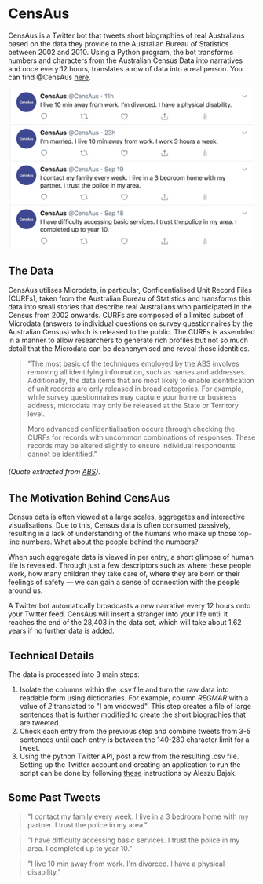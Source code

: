 # CensAus
CensAus is a Twitter bot that tweets short biographies of real Australians based on the data they provide to the Australian Bureau of Statistics between 2002 and 2010. Using a Python program, the bot transforms numbers and characters from the Australian Census Data into narratives and once every 12 hours, translates a row of data into a real person. You can find @CensAus <a href="https://twitter.com/CensAus" target="_blank">here</a>.

![@CensAus](img.png)

## The Data
CensAus utilises Microdata, in particular, Confidentialised Unit Record Files (CURFs), taken from the Australian Bureau of Statistics and transforms this data into small stories that describe real Australians who participated in the Census from 2002 onwards. CURFs are composed of a limited subset of Microdata (answers to individual questions on survey questionnaires by the Australian Census) which is released to the public. The CURFs is assembled in a manner to allow researchers to generate rich profiles but not so much detail that the Microdata can be deanonymised and reveal these identities. 

> "The most basic of the techniques employed by the ABS involves removing all identifying information, such as names and addresses. Additionally, the data items that are most likely to enable identification of unit records are only released in broad categories. For example, while survey questionnaires may capture your home or business address, microdata may only be released at the State or Territory level.
> 
> More advanced confidentialisation occurs through checking the CURFs for records with uncommon combinations of responses. These records may be altered slightly to ensure individual respondents cannot be identified."

###### (Quote extracted from <a href="https://www.abs.gov.au/websitedbs/D3310114.nsf/home/CURF:+What+is+CURF+Microdata" target="_blank">ABS</a>).


## The Motivation Behind CensAus
Census data is often viewed at a large scales, aggregates and interactive visualisations. Due to this, Census data is often consumed passively, resulting in a lack of understanding of the humans who make up those top-line numbers. What about the people behind the numbers? 

When such aggregate data is viewed in per entry, a short glimpse of human life is revealed. Through just a few descriptors such as where these people work, how many children they take care of, where they are born or their feelings of safety — we can gain a sense of connection with the people around us. 

A Twitter bot automatically broadcasts a new narrative every 12 hours onto your Twitter feed. CensAus will insert a stranger into your life until it reaches the end of the 28,403 in the data set, which will take about 1.62 years if no further data is added.

## Technical Details
The data is processed into 3 main steps:
1. Isolate the columns within the .csv file and turn the raw data into readable form using dictionaries. For example, column *REGMAR* with a value of *2* translated to "I am widowed". This step creates a file of large sentences that is further modified to create the short biographies that are tweeted.
2. Check each entry from the previous step and combine tweets from 3-5 sentences until each entry is between the 140-280 character limit for a tweet.
3. Using the python Twitter API, post a row from the resulting .csv file. Setting up the Twitter account and creating an application to run the script can be done by following <a href="http://www.storybench.org/build-google-spreadsheet-auto-tweets-archives/" target="_blank">these</a> instructions by Aleszu Bajak.

## Some Past Tweets
> "I contact my family every week. I live in a 3 bedroom home with my partner. I trust the police in my area."

> "I have difficulty accessing basic services. I trust the police in my area. I completed up to year 10."

> "I live 10 min away from work. I'm divorced. I have a physical disability."
